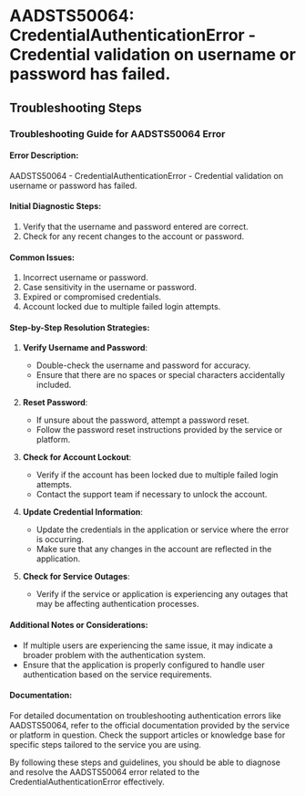 
# AADSTS50064: CredentialAuthenticationError - Credential validation on username or password has failed.


## Troubleshooting Steps
### Troubleshooting Guide for AADSTS50064 Error

#### Error Description:
AADSTS50064 - CredentialAuthenticationError - Credential validation on username or password has failed.

#### Initial Diagnostic Steps:
1. Verify that the username and password entered are correct.
2. Check for any recent changes to the account or password.

#### Common Issues:
1. Incorrect username or password.
2. Case sensitivity in the username or password.
3. Expired or compromised credentials.
4. Account locked due to multiple failed login attempts.

#### Step-by-Step Resolution Strategies:
1. **Verify Username and Password**:
   - Double-check the username and password for accuracy.
   - Ensure that there are no spaces or special characters accidentally included.

2. **Reset Password**:
   - If unsure about the password, attempt a password reset.
   - Follow the password reset instructions provided by the service or platform.

3. **Check for Account Lockout**:
   - Verify if the account has been locked due to multiple failed login attempts.
   - Contact the support team if necessary to unlock the account.

4. **Update Credential Information**:
   - Update the credentials in the application or service where the error is occurring.
   - Make sure that any changes in the account are reflected in the application.

5. **Check for Service Outages**:
   - Verify if the service or application is experiencing any outages that may be affecting authentication processes.

#### Additional Notes or Considerations:
- If multiple users are experiencing the same issue, it may indicate a broader problem with the authentication system.
- Ensure that the application is properly configured to handle user authentication based on the service requirements.

#### Documentation:
For detailed documentation on troubleshooting authentication errors like AADSTS50064, refer to the official documentation provided by the service or platform in question. Check the support articles or knowledge base for specific steps tailored to the service you are using.

By following these steps and guidelines, you should be able to diagnose and resolve the AADSTS50064 error related to the CredentialAuthenticationError effectively.